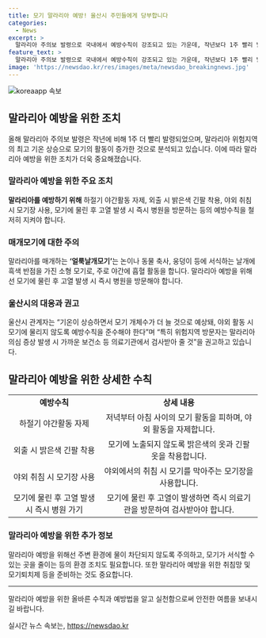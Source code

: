 ```yaml
---
title: 모기 말라리아 예방! 울산시 주민들에게 당부합니다
categories:
  - News
excerpt: >
  말라리아 주의보 발령으로 국내에서 예방수칙이 강조되고 있는 가운데, 작년보다 1주 빨리 발령된 이번 주의보에 대한 관심이 높아지고 있다. 말라리아 위험지역에서의 모기 활동이 빨라진 것으로 분석되며, 관련하여 야간활동 자제, 밝은색 긴팔 착용, 모기장 사용 등의 예방수칙을 철저히 준수해야 한다는 당부가 나왔다. 특히, 위험지역 방문자는 의심 증상 발생 시 즉시 의료기관을 방문할 것을 당부했다.
feature_text: >
  말라리아 주의보 발령으로 국내에서 예방수칙이 강조되고 있는 가운데, 작년보다 1주 빨리 발령된 이번 주의보에 대한 관심이 높아지고 있다. 말라리아 위험지역에서의 모기 활동이 빨라진 것으로 분석되며, 관련하여 야간활동 자제, 밝은색 긴팔 착용, 모기장 사용 등의 예방수칙을 철저히 준수해야 한다는 당부가 나왔다. 특히, 위험지역 방문자는 의심 증상 발생 시 즉시 의료기관을 방문할 것을 당부했다.
image: 'https://newsdao.kr/res/images/meta/newsdao_breakingnews.jpg'
---
```


<p><img src="https://newsdao.kr/res/images/meta/newsdao_breakingnews.jpg" alt="koreaapp 속보" /></p>

<h2 data-ke-size="size26">말라리아 예방을 위한 조치</h2>

<p data-ke-size="size16">올해 말라리아 주의보 발령은 작년에 비해 1주 더 빨리 발령되었으며, 말라리아 위험지역의 최고 기온 상승으로 모기의 활동이 증가한 것으로 분석되고 있습니다. 이에 따라 말라리아 예방을 위한 조치가 더욱 중요해졌습니다.</p>

<h3>말라리아 예방을 위한 주요 조치</h3>

<p data-ke-size="size16"><b>말라리아를 예방하기 위해</b> 하절기 야간활동 자제, 외출 시 밝은색 긴팔 착용, 야외 취침 시 모기장 사용, 모기에 물린 후 고열 발생 시 즉시 병원을 방문하는 등의 예방수칙을 철저히 지켜야 합니다.</p>

<h3>매개모기에 대한 주의</h3>

<p data-ke-size="size16">말라리아를 매개하는 <b>‘얼룩날개모기’</b>는 논이나 동물 축사, 웅덩이 등에 서식하는 날개에 흑색 반점을 가진 소형 모기로, 주로 야간에 흡혈 활동을 합니다. 말라리아 예방을 위해선 모기에 물린 후 고열 발생 시 즉시 병원을 방문해야 합니다.</p>

<h3>울산시의 대응과 권고</h3>

<p data-ke-size="size16">울산시 관계자는 “기온이 상승하면서 모기 개체수가 더 늘 것으로 예상돼, 야외 활동 시 모기에 물리지 않도록 예방수칙을 준수해야 한다”며 “특히 위험지역 방문자는 말라리아 의심 증상 발생 시 가까운 보건소 등 의료기관에서 검사받아 줄 것”을 권고하고 있습니다.</p>

<h2 data-ke-size="size26">말라리아 예방을 위한 상세한 수칙</h2>

<table>
   <tbody>
      <tr>
         <td style="text-align: center; height: 17px;"><b>예방수칙</b></td>
         <td style="text-align: center; height: 17px;"><b>상세 내용</b></td>
      </tr>
      <tr>
         <td style="text-align: center; height: 17px;">하절기 야간활동 자제</td>
         <td style="text-align: center; height: 17px;">저녁부터 아침 사이의 모기 활동을 피하며, 야외 활동을 자제합니다.</td>
      </tr>
      <tr>
         <td style="text-align: center; height: 17px;">외출 시 밝은색 긴팔 착용</td>
         <td style="text-align: center; height: 17px;">모기에 노출되지 않도록 밝은색의 옷과 긴팔 옷을 착용합니다.</td>
      </tr>
      <tr>
         <td style="text-align: center; height: 17px;">야외 취침 시 모기장 사용</td>
         <td style="text-align: center; height: 17px;">야외에서의 취침 시 모기를 막아주는 모기장을 사용합니다.</td>
      </tr>
      <tr>
         <td style="text-align: center; height: 17px;">모기에 물린 후 고열 발생 시 즉시 병원 가기</td>
         <td style="text-align: center; height: 17px;">모기에 물린 후 고열이 발생하면 즉시 의료기관을 방문하여 검사받아야 합니다.</td>
      </tr>
   </tbody>
</table>

<h3>말라리아 예방을 위한 추가 정보</h3>

<p data-ke-size="size16">말라리아 예방을 위해선 주변 환경에 물이 차단되지 않도록 주의하고, 모기가 서식할 수 있는 곳을 줄이는 등의 환경 조치도 필요합니다. 또한 말라리아 예방을 위한 취침망 및 모기퇴치제 등을 준비하는 것도 중요합니다.</p>

<hr>

<p data-ke-size="size16">말라리아 예방을 위한 올바른 수칙과 예방법을 알고 실천함으로써 안전한 여름을 보내시길 바랍니다.</p>
실시간 뉴스 속보는, <a href="https://newsdao.kr" rel="dofollow">https://newsdao.kr</a>


